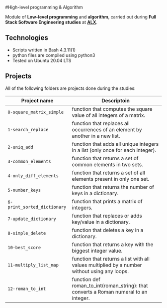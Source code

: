 #High-level programming & Algorithm

Module of **Low-level programming** and **algorithm**, carried out during **Full Stack Software Engineering studies** at **[ALX](https://www.alxafrica.com/)**.

## Technologies
* Scripts written in Bash 4.3.11(1)
* python files are compiled using python3
* Tested on Ubuntu 20.04 LTS

## Projects
All of the following folders are projects done during the studies:

| Project name | Descriptoin |
| ------------ | ----------- |
| `0-square_matrix_simple`  | function that computes the square value of all integers of a matrix.|
| `1-search_replace` |function that replaces all occurrences of an element by another in a new list. |
| `2-uniq_add`  |function that adds all unique integers in a list (only once for each integer).|
| `3-common_elements`| function that returns a set of common elements in two sets.|
| `4-only_diff_elements` | function that returns a set of all elements present in only one set.|
| `5-number_keys` |function that returns the number of keys in a dictionary.|
|`6-print_sorted_dictionary` |function that prints a matrix of integers.|
|`7-update_dictionary` |function that replaces or adds key/value in a dictionary. |
|`8-simple_delete` | function that deletes a key in a dictionary.|function that prints a dictionary by ordered keys.|
|`10-best_score` |function that returns a key with the biggest integer value.|
|`11-multiply_list_map` |function that returns a list with all values multiplied by a number without using any loops.|
|`12-roman_to_int` | function def roman_to_int(roman_string): that converts a Roman numeral to an integer.|